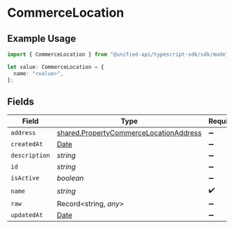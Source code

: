# CommerceLocation

## Example Usage

```typescript
import { CommerceLocation } from "@unified-api/typescript-sdk/sdk/models/shared";

let value: CommerceLocation = {
  name: "<value>",
};
```

## Fields

| Field                                                                                                   | Type                                                                                                    | Required                                                                                                | Description                                                                                             |
| ------------------------------------------------------------------------------------------------------- | ------------------------------------------------------------------------------------------------------- | ------------------------------------------------------------------------------------------------------- | ------------------------------------------------------------------------------------------------------- |
| `address`                                                                                               | [shared.PropertyCommerceLocationAddress](../../../sdk/models/shared/propertycommercelocationaddress.md) | :heavy_minus_sign:                                                                                      | N/A                                                                                                     |
| `createdAt`                                                                                             | [Date](https://developer.mozilla.org/en-US/docs/Web/JavaScript/Reference/Global_Objects/Date)           | :heavy_minus_sign:                                                                                      | N/A                                                                                                     |
| `description`                                                                                           | *string*                                                                                                | :heavy_minus_sign:                                                                                      | N/A                                                                                                     |
| `id`                                                                                                    | *string*                                                                                                | :heavy_minus_sign:                                                                                      | N/A                                                                                                     |
| `isActive`                                                                                              | *boolean*                                                                                               | :heavy_minus_sign:                                                                                      | N/A                                                                                                     |
| `name`                                                                                                  | *string*                                                                                                | :heavy_check_mark:                                                                                      | N/A                                                                                                     |
| `raw`                                                                                                   | Record<string, *any*>                                                                                   | :heavy_minus_sign:                                                                                      | N/A                                                                                                     |
| `updatedAt`                                                                                             | [Date](https://developer.mozilla.org/en-US/docs/Web/JavaScript/Reference/Global_Objects/Date)           | :heavy_minus_sign:                                                                                      | N/A                                                                                                     |
